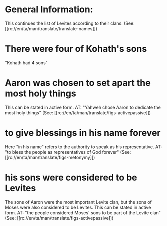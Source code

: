 # General Information:

This continues the list of Levites according to their clans. (See: [[rc://en/ta/man/translate/translate-names]])

# There were four of Kohath's sons

"Kohath had 4 sons"

# Aaron was chosen to set apart the most holy things

This can be stated in active form. AT: "Yahweh chose Aaron to dedicate the most holy things" (See: [[rc://en/ta/man/translate/figs-activepassive]])

# to give blessings in his name forever

Here "in his name" refers to the authority to speak as his representative. AT: "to bless the people as representatives of God forever" (See: [[rc://en/ta/man/translate/figs-metonymy]])

# his sons were considered to be Levites

The sons of Aaron were the most important Levite clan, but the sons of Moses were also considered to be Levites. This can be stated in active form. AT: "the people considered Moses' sons to be part of the Levite clan" (See: [[rc://en/ta/man/translate/figs-activepassive]])